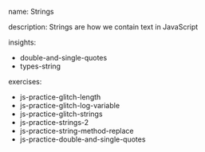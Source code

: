 name: Strings

description: Strings are how we contain text in JavaScript

insights:
  - double-and-single-quotes
  - types-string

exercises:
  - js-practice-glitch-length
  - js-practice-glitch-log-variable
  - js-practice-glitch-strings
  - js-practice-strings-2
  - js-practice-string-method-replace
  - js-practice-double-and-single-quotes
